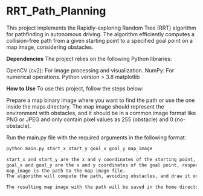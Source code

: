 # RRT_Path_Planning

This project implements the Rapidly-exploring Random Tree (RRT) algorithm for pathfinding in autonomous driving. The algorithm efficiently computes a collision-free path from a given starting point to a specified goal point on a map image, considering obstacles.

**Dependencies**
The project relies on the following Python libraries:

OpenCV (cv2): For image processing and visualization.
NumPy: For numerical operations.
Python version > 3.8
matplotlib

**How to Use**
To use this project, follow the steps below:

Prepare a map binary image where you want to find the path or use the one inside the maps directory. The map image should represent the environment with obstacles, and it should be in a common image format like PNG or JPEG and only contain pixel values as 255 (obstacle) and 0 (no-obstacle).

Run the main.py file with the required arguments in the following format:

```bash
python main.py start_x start_y goal_x goal_y map_image

start_x and start_y are the x and y coordinates of the starting point, respectively.
goal_x and goal_y are the x and y coordinates of the goal point, respectively.
map_image is the path to the map image file.
The algorithm will compute the path, avoiding obstacles, and draw it on the map image.

The resulting map image with the path will be saved in the home directory.

